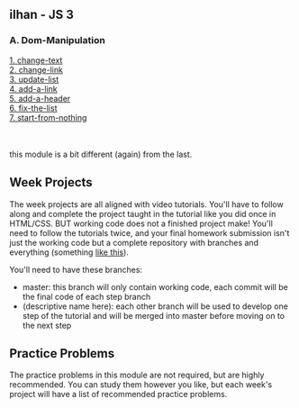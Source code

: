## ilhan - JS 3
### A. Dom-Manipulation
[1. change-text](./dom-manipulation/exercises/1-change-text.html)<br>
[2. change-link](./dom-manipulation/exercises/2-chage-link.html)<br>
[3. update-list](./dom-manipulation/exercises/3-update-list.html)<br>
[4. add-a-link](./dom-manipulation/exercises/4-add-a-link.html)<br>
[5. add-a-header](./dom-manipulation/exercises/5-add-a-header.html)<br>
[6. fix-the-list](./dom-manipulation/exercises/6-fix-the-list.html)<br>
[7. start-from-nothing](./dom-manipulation/exercises/7-start-from-nothing.html)<br>
<br>
<br>

this module is a bit different (again) from the last.

## Week Projects

The week projects are all aligned with video tutorials.  You'll have to follow along and complete the project taught in the tutorial like you did once in HTML/CSS.  BUT  working code does not a finished project make!  You'll need to follow the tutorials twice, and your final homework submission isn't just the working code but a complete repository with branches and everything (something [like this](https://github.com/HackYourFutureBelgium/built-with-branches/)).

You'll need to have these branches:
* master: this branch will only contain working code, each commit will be the final code of each step branch
* (descriptive name here): each other branch will be used to develop one step of the tutorial and will be merged into master before moving on to the next step


## Practice Problems

The practice problems in this module are not required, but are highly recommended.  You can study them however you like, but each week's project will have a list of recommended practice problems.

